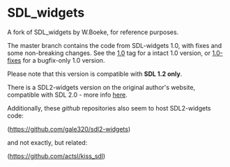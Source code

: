 # SDL_widgets

A fork of SDL_widgets by W.Boeke, for reference purposes. 

The master branch contains the code from SDL-widgets 1.0, with fixes and some non-breaking changes. See the [1.0](https://github.com/hydren/SDL_widgets/releases/tag/1.0) tag for a intact 1.0 version, or [1.0-fixes](https://github.com/hydren/SDL_widgets/tree/1.0-fixes) for a bugfix-only 1.0 version. 

Please note that this version is compatible with **SDL 1.2 only**.

There is a SDL2-widgets version on the original author's website, compatible with SDL 2.0 - more info [here](http://members.chello.nl/w.boeke/SDL-widgets/).

Additionally, these *github* repositories also seem to host SDL2-widgets code:

(https://github.com/gale320/sdl2-widgets)

and not exactly, but related:

(https://github.com/actsl/kiss_sdl)
